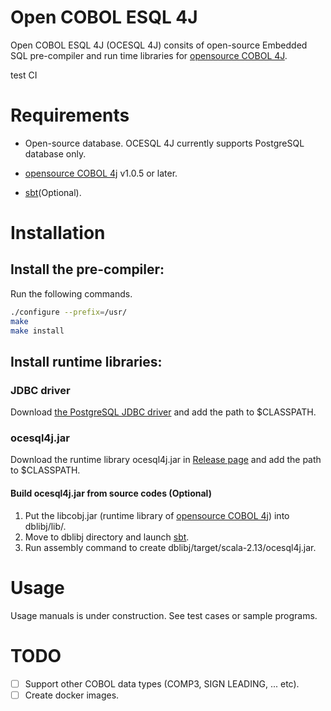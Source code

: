 # Open COBOL ESQL 4J

Open COBOL ESQL 4J (OCESQL 4J) consits of open-source Embedded SQL pre-compiler and run time libraries for [opensource COBOL 4J](https://github.com/opensourcecobol/opensourcecobol4j).


test CI

# Requirements

* Open-source database.
  OCESQL 4J currently supports PostgreSQL database only.

* [opensource COBOL 4j](https://github.com/opensourcecobol/opensourcecobol4j) v1.0.5 or later.

* [sbt](https://www.scala-sbt.org/)(Optional).


# Installation

## Install the pre-compiler:

Run the following commands.

```sh
./configure --prefix=/usr/
make
make install
```

## Install runtime libraries:

### JDBC driver

Download [the PostgreSQL JDBC driver](https://jdbc.postgresql.org/download.html) and add the path to $CLASSPATH.

### ocesql4j.jar

Download the runtime library ocesql4j.jar in [Release page](https://github.com/opensourcecobol/Open-COBOL-ESQL-4j/releases) and add the path to $CLASSPATH.

#### Build ocesql4j.jar from source codes (Optional)

1. Put the libcobj.jar (runtime library of [opensource COBOL 4j](https://github.com/opensourcecobol/opensourcecobol4j)) into dblibj/lib/.
2. Move to dblibj directory and launch [sbt](https://www.scala-sbt.org/).
3. Run assembly command to create dblibj/target/scala-2.13/ocesql4j.jar.


# Usage

Usage manuals is under construction.
See test cases or sample programs.


# TODO

- [ ] Support other COBOL data types (COMP3, SIGN LEADING, ... etc).
- [ ] Create docker images.
